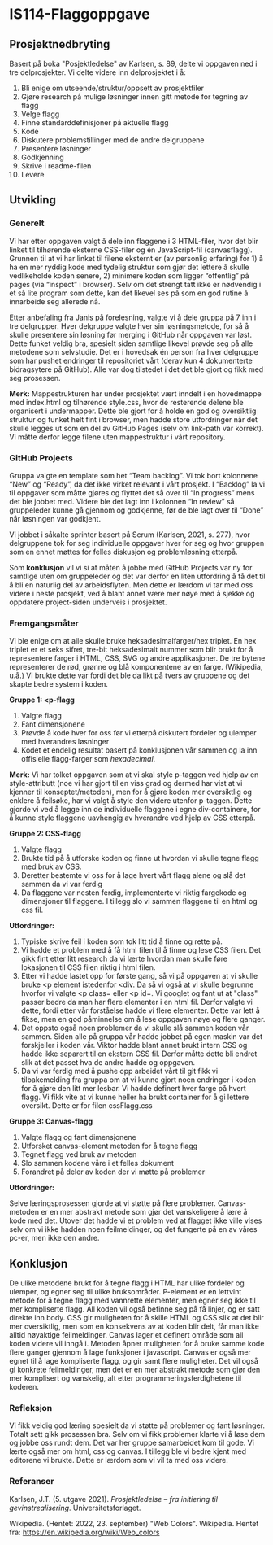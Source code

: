 # IS114-Flaggoppgave
## **Prosjektnedbryting**
Basert på boka "Posjektledelse" av Karlsen, s. 89, delte vi oppgaven ned i tre delprosjekter. Vi delte videre inn delprosjektet i å:
1. Bli enige om utseende/struktur/oppsett av prosjektfiler
2. Gjøre research på mulige løsninger innen gitt metode for tegning av flagg 
3. Velge flagg
4. Finne standarddefinisjoner på aktuelle flagg
5. Kode
6. Diskutere problemstillinger med de andre delgruppene
7. Presentere løsninger
8. Godkjenning
9. Skrive i readme-filen
10. Levere

## **Utvikling**
### **Generelt**
Vi har etter oppgaven valgt å dele inn flaggene i 3 HTML-filer, hvor det blir linket til tilhørende eksterne CSS-filer og én JavaScript-fil (canvasflagg). Grunnen til at vi har linket til filene eksternt er (av personlig erfaring) for 1) å ha en mer ryddig kode med tydelig struktur som gjør det lettere å skulle vedlikeholde koden senere, 2) minimere koden som ligger “offentlig” på pages (via “inspect” i browser). Selv om det strengt tatt ikke er nødvendig i et så lite program som dette, kan det likevel ses på som en god rutine å innarbeide seg allerede nå.

Etter anbefaling fra Janis på forelesning, valgte vi å dele gruppa på 7 inn i tre delgrupper. Hver delgruppe valgte hver sin løsningsmetode, for så å skulle presentere sin løsning før merging i GitHub når oppgaven var løst. Dette funket veldig bra, spesielt siden samtlige likevel prøvde seg på alle metodene som selvstudie. Det er i hovedsak én person fra hver delgruppe som har pushet endringer til repositoriet vårt (derav kun 4 dokumenterte bidragsytere på GitHub). Alle var dog tilstedet i det det ble gjort og fikk med seg prosessen.

**Merk:** Mappestrukturen har under prosjektet vært inndelt i en hovedmappe med index.html og tilhørende style.css, hvor de resterende delene ble organisert i undermapper. Dette ble gjort for å holde en god og oversiktlig struktur og funket helt fint i browser, men hadde store utfordringer når det skulle legges ut som en del av GitHub Pages (selv om link-path var korrekt). Vi måtte derfor legge filene uten mappestruktur i vårt repository.

### **GitHub Projects**
Gruppa valgte en template som het “Team backlog”. Vi tok bort kolonnene “New” og “Ready”, da det ikke virket relevant i vårt prosjekt. I “Backlog” la vi til oppgaver som måtte gjøres og flyttet det så over til “In progress” mens det ble jobbet med. Videre ble det lagt inn i kolonnen “In review” så gruppeleder kunne gå gjennom og godkjenne, før de ble lagt over til “Done” når løsningen var godkjent.

Vi jobbet i såkalte sprinter basert på Scrum (Karlsen, 2021, s. 277), hvor delgruppene tok for seg individuelle oppgaver hver for seg og hvor gruppen som en enhet møttes for felles diskusjon og problemløsning etterpå.

Som **konklusjon** vil vi si at måten å jobbe med GitHub Projects var ny for samtlige uten om gruppeleder og det var derfor en liten utfordring å få det til å bli en naturlig del av arbeidsflyten. Men dette er lærdom vi tar med oss videre i neste prosjekt, ved å blant annet være mer nøye med å sjekke og oppdatere project-siden underveis i prosjektet.

### **Fremgangsmåter**

Vi ble enige om at alle skulle bruke heksadesimalfarger/hex triplet. En hex triplet er et seks sifret, tre-bit heksadesimalt nummer som blir brukt for å representere farger i HTML, CSS, SVG og andre applikasjoner. De tre bytene representerer de rød, grønne og blå komponentene av en farge. (Wikipedia, u.å.) Vi brukte dette var fordi det ble da likt på tvers av gruppene og det skapte bedre system i koden.  


**Gruppe 1: <p-flagg**
1. Valgte flagg
2. Fant dimensjonene
3. Prøvde å kode hver for oss før vi etterpå diskutert fordeler og ulemper med hverandres løsninger
4. Kodet et endelig resultat basert på konklusjonen vår sammen og la inn offisielle flagg-farger som *hexadecimal*.

**Merk:** Vi har tolket oppgaven som at vi skal style p-taggen ved hjelp av en style-attributt (noe vi har gjort til en viss grad og dermed har vist at vi kjenner til konseptet/metoden), men for å gjøre koden mer oversiktlig og enklere å feilsøke, har vi valgt å style den videre utenfor p-taggen. Dette gjorde vi ved å legge inn de individuelle flaggene i egne div-containere, for å kunne style flaggene uavhengig av hverandre ved hjelp av CSS etterpå. 

**Gruppe 2: CSS-flagg**

1. Valgte flagg 
2. Brukte tid på å utforske koden og finne ut hvordan vi skulle tegne flagg med bruk av CSS.
3. Deretter bestemte vi oss for å lage hvert vårt flagg alene og slå det sammen da vi var ferdig
4. Da flaggene var nesten ferdig, implementerte vi riktig fargekode og dimensjoner til flaggene. I tillegg slo vi sammen flaggene til en html og css fil. 

**Utfordringer:**
1. Typiske skrive feil i koden som tok litt tid å finne og rette på.
2. Vi hadde et problem med å få html filen til å finne og lese CSS filen. Det gikk fint etter litt research da vi lærte hvordan man skulle føre lokasjonen til CSS filen riktig i html filen.
3. Etter vi hadde lastet opp for første gang, så vi på oppgaven at vi skulle bruke <p element istedenfor <div. Da så vi også at vi skulle begrunne hvorfor vi valgte <p class= eller <p id=. Vi googlet og fant ut at "class" passer bedre da man har flere elementer i en html fil. Derfor valgte vi dette, fordi etter vår forståelse hadde vi flere elementer. Dette var lett å fikse, men en god påminnelse om å lese oppgaven nøye og flere ganger.
4. Det oppsto også noen problemer da vi skulle slå sammen koden vår sammen. Siden alle på gruppa vår hadde jobbet på egen maskin var det forskjeller i koden vår. Viktor hadde blant annet brukt intern CSS og hadde ikke separert til en ekstern CSS fil. Derfor måtte dette bli endret slik at det passet hva de andre hadde og oppgaven.
5. Da vi var ferdig med å pushe opp arbeidet vårt til git fikk vi tilbakemelding fra gruppa om at vi kunne gjort noen endringer i koden for å gjøre den litt mer lesbar. Vi hadde definert hver farge på hvert flagg. Vi fikk vite at vi kunne heller ha brukt container for å gi lettere oversikt. Dette er for filen cssFlagg.css


**Gruppe 3: Canvas-flagg**
1. Valgte flagg og fant dimensjonene
2. Utforsket canvas-element metoden for å tegne flagg
3. Tegnet flagg ved bruk av metoden
4. Slo sammen kodene våre i et felles dokument
5. Forandret på deler av koden der vi møtte på problemer

**Utfordringer:**

Selve læringsprosessen gjorde at vi støtte på flere problemer. Canvas-metoden er en mer abstrakt metode som gjør det vanskeligere å lære å kode med det. Utover det hadde vi et problem ved at flagget ikke ville vises selv om vi ikke hadden noen feilmeldinger, og det fungerte på en av våres pc-er, men ikke den andre.

## **Konklusjon**
De ulike metodene brukt for å tegne flagg i HTML har ulike fordeler og ulemper, og egner seg til ulike bruksområder. P-element er en lettvint metode for å tegne flagg med vannrette elementer, men egner seg ikke til mer kompliserte flagg. All koden vil også befinne seg på få linjer, og er satt direkte inn body. CSS gir muligheten for å skille HTML og CSS slik at det blir mer oversiktlig, men som en konsekvens av at koden blir delt, får man ikke alltid nøyaktige feilmeldinger. Canvas lager et definert område som all koden videre vil inngå i. Metoden åpner muligheten for å bruke samme kode flere ganger gjennom å lage funksjoner i javascript. Canvas er også mer egnet til å lage kompliserte flagg, og gir samt flere muligheter. Det vil også gi konkrete feilmeldinger, men det er en mer abstrakt metode som gjør den mer komplisert og vanskelig, alt etter programmeringsferdighetene til koderen.

### **Refleksjon**

Vi fikk veldig god læring spesielt da vi støtte på problemer og fant løsninger. Totalt sett gikk prosessen bra. Selv om vi fikk problemer klarte vi å løse dem og jobbe oss rundt dem. Det var her gruppe samarbeidet kom til gode. Vi lærte også mer om html, css og canvas. I tillegg ble vi bedre kjent med editorene vi brukte. Dette er lærdom som vi vil ta med oss videre.


### **Referanser**
Karlsen, J.T. (5. utgave 2021). *Prosjektledelse – fra initiering til gevinstrealisering*. Universitetsforlaget.

Wikipedia. (Hentet: 2022, 23. september) "Web Colors". Wikipedia. Hentet fra: https://en.wikipedia.org/wiki/Web_colors
